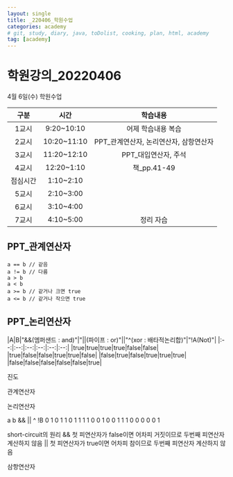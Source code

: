 ```yaml
---
layout: single
title: _220406_학원수업
categories: academy
# git, study, diary, java, toDolist, cooking, plan, html, academy
tag: [academy] 
---
```


# 학원강의_20220406

4월 6일(수) 학원수업

|구분|시간|학습내용|
|:--:|:--:|:--:|
|1교시|9:20~10:10|어제 학습내용 복습|
|2교시|10:20~11:10|PPT_관계연산자, 논리연산자, 삼항연산자|
|3교시|11:20~12:10|PPT_대입연산자, 주석|
|4교시|12:20~1:10|책_pp.41-49|
|점심시간|1:10~2:10||
|5교시|2:10~3:00||
|6교시|3:10~4:00||
|7교시|4:10~5:00|정리 자습|

## PPT_관계연산자
~~~
a == b // 같음
a != b // 다름
a > b
a < b
a >= b // 같거나 크면 true
a <= b // 같거나 작으면 true
~~~

## PPT_논리연산자
  
|A|B|"&&(엠퍼샌드 : and)"|"||(파이프 : or)"||"^(xor : 배타적논리합)"|"!A(Not)"|
|:--:|:--:|:--:|:--:|:--:|:--:|
|true|true|true|true|false|false|
|true|false|false|true|true|false|
|false|true|false|true|true|true|
|false|false|false|false|false|true|
  



진도 

관계연산자

논리연산자

a b && || ^ !B
0 1  0  1  1  0
1 1  1  1  0  0
1 0  0  1  1  1
0 0  0  0  0  1

short-circuit의 원리
&& 첫 피연산자가 false이면 어차피 거짓이므로 두번째 피연산자 계산하지 않음
|| 첫 피연산자가 true이면 어차피 참이므로 두번째 피연산자 계산하지 않음

삼항연산자